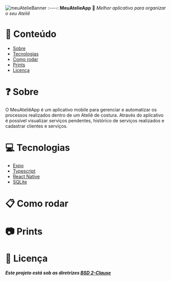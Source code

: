 ![meuAtelieBanner](https://user-images.githubusercontent.com/87739902/234084819-caf235a5-a73d-4cb1-b66b-67a0d44cd520.png)
 :----:
**MeuAtelieApp**
:womans_clothes: _Melhor aplicativo para organizar o seu Ateliê_ 

# :pushpin: Conteúdo

* [Sobre](#Sobre)
* [Tecnologias](#Tecnologias)
* [Como rodar](#Como_rodar)
* [Prints](#Prints)
* [Licença](#Licenca)

<a name="Sobre"></a>
# :question: Sobre
O MeuAteliêApp é um aplicativo mobile para gerenciar e automatizar os processos realizados dentro de um Ateliê de costura. Através do aplicativo é possível visualizar serviços pendentes, histórico de serviços realizados e cadastrar clientes e serviços.

<a name="Tecnologias"></a>
# :computer: Tecnologias

* [Expo](https://expo.dev/)
* [Typescript](https://www.typescriptlang.org/)
* [React Native](https://reactnative.dev/)
* [SQLite](https://sqlite.org/index.html)

<a name="Como_rodar"></a>
# :clipboard: Como rodar

<a name="Prints"></a>
# :camera: Prints

<a name="Licenca"></a>
# :page_facing_up: Licença
**_Este projeto está sob as diretrizes [BSD 2-Clause](https://github.com/doramrx/MeuAtelieApp/blob/main/LICENSE)_**

